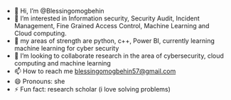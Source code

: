 - 👋 Hi, I’m @Blessingomogbehin
- 👀 I’m interested in Information security, Security Audit, Incident Management, Fine Grained Access Control, Machine Learning and Cloud computing.
- 🌱 my areas of strength are python, c++, Power BI, currently learning machine learning for cyber security 
- 💞️ I’m looking to collaborate research in the area of cybersecurity, cloud computing and machine learning
- 📫 How to reach me blessingomogbehin57@gmail.com
- 😄 Pronouns: she
- ⚡ Fun fact: research scholar (i love solving problems)

<!---
Blessingomogbehin/Blessingomogbehin is a ✨ special ✨ repository because its `README.md` (this file) appears on your GitHub profile.
You can click the Preview link to take a look at your changes.
--->

